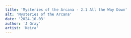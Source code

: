 ```yaml
---
title: 'Mysteries of the Arcana - 2.1 All the Way Down'
alt: 'Mysteries of the Arcana'
date: '2024-10-03'
author: 'J Gray'
artist: 'Keira'
---
```

